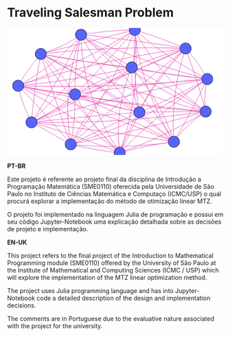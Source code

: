 # Traveling Salesman Problem

![burma14network](./network.png)

**PT-BR**

Este projeto é referente ao projeto final da disciplina de Introdução a Programação Matemática (SME0110) oferecida pela Universidade de São Paulo no Instituto de Ciências Matemática e Computaço (ICMC/USP) o qual procurá explorar a implementação do método de otimização linear MTZ.

O projeto foi implementado na linguagem Julia de programação e possui em seu código Jupyter-Notebook uma explicação detalhada sobre as decisões de projeto e implementação.

**EN-UK**

This project refers to the final project of the Introduction to Mathematical Programming module (SME0110) offered by the University of São Paulo at the Institute of Mathematical and Computing Sciences (ICMC / USP) which will explore the implementation of the MTZ linear optimization method.

The project uses Julia programming language and has into Jupyter-Notebook code a detailed description of the design and implementation decisions.

The comments are in Portuguese due to the evaluative nature associated with the project for the university.

